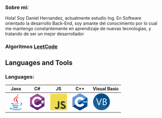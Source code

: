 ### Sobre mi:

Hola! Soy Daniel Hernandez, actualmente estudio Ing. En Software orientado la desarrollo Back-End, soy amante del conocimiento por lo cual me mantengo constantemente en aprendizaje de nuevas tecnologias, y tratando de ser un mejor desarrollador

### Algoritmos [LeetCode](https://leetcode.com/u/DgerardoHC/)

## Languages and Tools 
<div>

### Languages:
| Java | C# | JS | C++ | Visual Basic |
|----------|----------|----------|-----|-----|
|  <img src="https://github.com/devicons/devicon/blob/master/icons/java/java-original.svg" title="Java"  alt="Java" width="55" height="55"/> |  <img src="https://github.com/devicons/devicon/blob/master/icons/csharp/csharp-original.svg" title="C#"  alt="C#" width="55" height="55"/> |  <img src="https://github.com/devicons/devicon/blob/master/icons/javascript/javascript-original.svg" title="JavaScript" alt="JavaScript" width="55" height="55"/> |  <img src="https://github.com/devicons/devicon/blob/master/icons/cplusplus/cplusplus-original.svg" title="C++" alt="C++" width="55" height="55"/>|  <img src="https://github.com/devicons/devicon/blob/master/icons/visualbasic/visualbasic-original.svg" title="VisualBasic" alt="VisualBasic" width="55" height="55"/>| 





